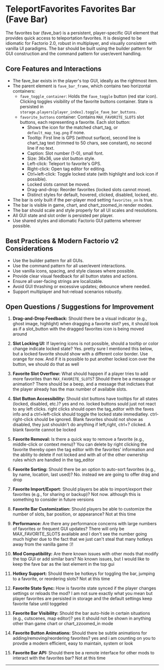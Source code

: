 # TeleportFavorites Favorites Bar (Fave Bar)

The favorites bar (fave_bar) is a persistent, player-specific GUI element that provides quick access to teleportation favorites. It is designed to be idiomatic for Factorio 2.0, robust in multiplayer, and visually consistent with vanilla UI paradigms. The bar should be built using the builder pattern for GUI construction and the command pattern for user/event handling.

## Core Features and Interactions
- The fave_bar exists in the player's top GUI, ideally as the rightmost item.
- The parent element is `fave_bar_frame`, which contains two horizontal containers:
  - `fave_toggle_container`: Holds the `fave_toggle` button (red star icon). Clicking toggles visibility of the favorite buttons container. State is persisted in `storage.players[player_index].toggle_fave_bar_buttons`.
  - `favorite_buttons` container: Contains `MAX_FAVORITE_SLOTS` slot buttons, each representing a favorite. Each slot button:
    - Shows the icon for the matched chart_tag, or `default_map_tag.png` if none.
    - Tooltip: First line is GPS (without surface), second line is chart_tag text (trimmed to 50 chars, see constant), no second line if no text.
    - Caption: Slot number (1-0), small font.
    - Size: 36x36, use slot button style.
    - Left-click: Teleport to favorite's GPS.
    - Right-click: Open tag editor for editing.
    - Ctrl+left-click: Toggle locked state (with highlight and lock icon if possible).
    - Locked slots cannot be moved.
    - Drag-and-drop: Reorder favorites (locked slots cannot move).
    - Distinct styles for default, hovered, clicked, disabled, locked, etc.
- The bar is only built if the per-player mod setting `favorites_on` is true.
- The bar is visible in game, chart, and chart_zoomed_in render modes.
- The bar should scale and style properly for all UI scales and resolutions.
- All GUI state and slot order is persisted per player.
- Use shared styles and idiomatic Factorio GUI patterns wherever possible.

## Best Practices & Modern Factorio v2 Considerations
- Use the builder pattern for all GUIs.
- Use the command pattern for all user/event interactions.
- Use vanilla icons, spacing, and style classes where possible.
- Provide clear visual feedback for all button states and actions.
- Ensure all user-facing strings are localizable.
- Avoid GUI thrashing or excessive updates; debounce where needed.
- Support multiplayer and hot-reload scenarios robustly.

## Open Questions / Suggestions for Improvement

1. **Drag-and-Drop Feedback:** Should there be a visual indicator (e.g., ghost image, highlight) when dragging a favorite slot? yes, it should look as if a slot_button with the dragged favorites icon is being moved around
2. **Slot Locking UI:** If layering icons is not possible, should a tooltip or color change indicate locked state?
Yes. pretty sure I mentioned this below, but a locked favorite should show with a different color border. Use orange for now. And if it is possible to put another locked icon over the button, we should do that as well
3. **Favorite Slot Overflow:** What should happen if a player tries to add more favorites than `MAX_FAVORITE_SLOTS`? Should there be a message or animation?
There should be a beep, and a message that indictaes that the player already has the max number of available slots.

4. **Slot Button Accessibility:** Should slot buttons have tooltips for all states (locked, disabled, etc.)?
yes and no. locked buttons sould just not react to any left clicks. right clicks should open the tag_editor with the faves info and a ctrl+left-click should toggle the locked state immediatley. ctrl-right-click should be ignored. Blank favorites should not show as disabled, they just shouldn't do anything if left,right, ctrl+? clicked. A blank favorite cannot be locked
5. **Favorite Removal:** Is there a quick way to remove a favorite (e.g., middle-click or context menu)?
You can delete by right clicking the favorite thereby open the tag editor with the favorites' information and the ability to delete if not locked and with all of the other ownership rules which are handled in the tag_editor
6. **Favorite Sorting:** Should there be an option to auto-sort favorites (e.g., by name, location, last used)?
No. instead we are going to offer drag and drop
7. **Favorite Import/Export:** Should players be able to import/export their favorites (e.g., for sharing or backup)?
Not now. although this is something to consider in future versions
8. **Favorite Bar Customization:** Should players be able to customize the number of slots, bar position, or appearance?
Not at this time
9. **Performance:** Are there any performance concerns with large numbers of favorites or frequent GUI updates?
There will only be MAX_FAVORITE_SLOTS available and I don't see the number going much higher due to the fact that we just can't steal that many hotkeys away from the vanilla game :)!
10. **Mod Compatibility:** Are there known issues with other mods that modify the top GUI or add similar bars?
No known issues, but I would like to keep the fave bar as the last element in the top gui
11. **Hotkey Support:** Should there be hotkeys for toggling the bar, jumping to a favorite, or reordering slots?
Not at this time
12. **Favorite State Sync:** How is favorite state synced if the player changes settings or reloads the mod?
I am not sure exactly what you mean but player favorites are persisted in storage and the default settings keep favorite false until toggeled 
13. **Favorite Bar Visibility:** Should the bar auto-hide in certain situations (e.g., cutscenes, map editor)?
yes it should not be shown in anything other than game chart or chart_zzoomed_in mode
14. **Favorite Button Animations:** Should there be subtle animations for adding/removing/reordering favorites?
yes and i am counting on you to provdie a modern efficient, easy to maintain, system or look
15. **Favorite Bar API:** Should there be a remote interface for other mods to interact with the favorites bar?
Not at this time

---


<!--
the fave_bar will exist in the player's top gui. it should strive to be displayed as the rightmost item in the top gui. the parent element of the gui is fave_bar_frame

the fave_bar_frame will have two horizontal containers. The first, the fave_toggle_container, will hold one button, fave_toggle. this button should use a red star as an icon. clicking on this button will immediately show or hide the next container in this gui, the favorite_buttons container. These containers sohuld sit side by side with the fave_toggle to the of the parent container. to keep the state of the fave_toggle button, it should live in persistent storage, like so:
storage.players[player_index] = {
  toggle_fave_bar_buttons = boolean,
  ... other
}

the fave_buttons container: will have MAX_FAVORITE_SLOTS and show the player's favorites respective for the slot they are in. If the favorite's gps is not nil or == "", then the icon for the slot button will display the matched chart_tag's icon and if this is not specified, then use the default_map_tag.png, the tooltip will show, on the first line, the value of the gps without the surface component. I believe there is a coords_string method in GPS for this. The second line should show the text of the matched chart_tag, trimmed to reasonable number of allowed chars (50? create a constant to hold this value). If there is no text, then a second line should not be displayed. Each slot should also show a caption for it's slot number (1-0), the caption text should be rather small.

all slot buttons (including toggle_favorite), should be slot buttons, at the standard size of 36x36

do your best to share styles among same elements

Because the slot buttons are a representation of the order of a player's favorites collection, this gives us a responsibility to provide a rich, robust interface, with idiomatic and modern factorio style, to manage the ordering of the favorites with an easy to use drag and drop system (using left-click and drag) to reorder the slots. if a slot is locked, it cannot move. but clicking and dragging should be employed to manage the arranging of favorites. Any animations or styling tricks to acheive a modern, idiomatic factorio experience with a bit of panache are welcome. if a tag is locked, it can be unlocked/locked/toggled by entering crtl+left-click - this action will toggle the locked state which should give a bit of a highlight to the slot button to indicate it is locked. if it is possible to layer icons or images on a button, then do so for locked buttons and include a small lock icon or closest approximation to the top layer. if this cannot be done (layered images/icons) then nevermind. All buttons should have distinctly styled indicators as to the state of the button: default, hovered,  clicked, disabled, etc. 
When a slot button is left-clicked, it should immediately teleport the player to the favorited's gps coords
When a slot button is right-clicked, it should immediately bring up the tag_editor, loaded with the favorite's current data, for editing
And recall that when a button is ctrl+left-clicked, it should toggle the locked state of the favorite and update style, icons, etc, for that slot immediately.  This allows for the player to change the is_favorite state for that favorite and easily allows removal of the favorite state and also should allow, if the player is the same as the matching tag.chart_tag.last_user or last_user is nil or "", editing of that tag. whever possible use the player.name to record the last_user

Also, there should be a mechanism to skip building the gui if a mod_setting is set. the favorites_on mod setting can be set, per-player (correct me if I am wrong) to true or false. If the setting is true, the fave_bar_frame should show in the gui, and if the setting is false, the favorites_bar_frame if this setting is changed

The fave_bar should show when defines.render_mode  = game, chart, chart_zoomed_in (or whatever it's called)

the fave_bar_frame should probably have an inner_frame to make styling easier

use the builder pattern for this and all guis! use command pattern to handle user and event interaction
-->
